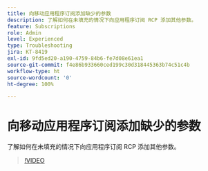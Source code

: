 ```yaml
---
title: 向移动应用程序订阅添加缺少的参数
description: 了解如何在未填充的情况下向应用程序订阅 RCP 添加其他参数。
feature: Subscriptions
role: Admin
level: Experienced
type: Troubleshooting
jira: KT-8419
exl-id: 9fd5ed20-a190-4759-84b6-fe7d08e61ea1
source-git-commit: f4e86b933660ced199c30d318445363b74c51c4b
workflow-type: ht
source-wordcount: '0'
ht-degree: 100%

---
```


# 向移动应用程序订阅添加缺少的参数

了解如何在未填充的情况下向应用程序订阅 RCP 添加其他参数。

>[!VIDEO](https://video.tv.adobe.com/v/335950?quality=12&learn=on)
